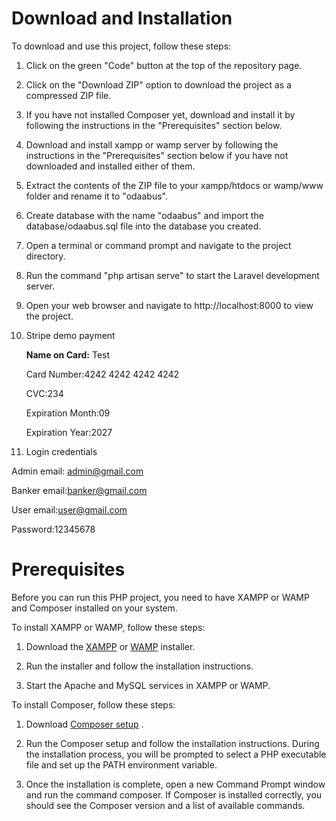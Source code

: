 # Download and Installation
To download and use this project, follow these steps:

1. Click on the green "Code" button at the top of the repository page. 

2. Click on the "Download ZIP" option to download the project as a compressed ZIP file.

3. If you have not installed Composer yet, download and install it by following the instructions in the "Prerequisites" section below.

4. Download and install xampp or wamp server by following the instructions in the "Prerequisites" section below if you have not downloaded and installed either of them.

5. Extract the contents of the ZIP file to your xampp/htdocs or wamp/www folder and rename it to "odaabus".

6. Create database with the name "odaabus" and import the database/odaabus.sql file into the database you created.

7. Open a terminal or command prompt and navigate to the project directory.

8. Run the command "php artisan serve" to start the Laravel development server.

9. Open your web browser and navigate to http://localhost:8000 to view the project.

10. Stripe demo payment
   
      <b>Name on Card:</b> Test
   
      Card Number:4242 4242 4242 4242
   
      CVC:234
   
      Expiration Month:09
   
      Expiration Year:2027

11. Login credentials
  
   Admin
   email: admin@gmail.com
   
   Banker
   email:banker@gmail.com
   
   User
   email:user@gmail.com
   
   Password:12345678

   # Prerequisites
Before you can run this PHP project, you need to have XAMPP or WAMP and Composer installed on your system.

To install XAMPP or WAMP, follow these steps:

1. Download the <a href="https://www.apachefriends.org/download.html"> XAMPP</a> or <a href="https://sourceforge.net/projects/wampserver/">WAMP</a> installer.

2. Run the installer and follow the installation instructions.

3. Start the Apache and MySQL services in XAMPP or WAMP.

To install Composer, follow these steps:

1. Download <a href="https://getcomposer.org/Composer-Setup.exe">Composer setup</a> .
2. Run the Composer setup  and follow the installation instructions. During the installation process, you will be prompted to select a PHP executable file and set up the PATH environment variable.

3. Once the installation is complete, open a new Command Prompt window and run the command composer. If Composer is installed correctly, you should see the Composer version and a list of available commands.
